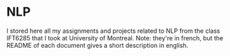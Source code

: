 # NLP

I stored here all my assignments and projects related to NLP from the class IFT6285 
that I took at University of Montreal. Note: they're in french, but the README of each document gives a short description in english. 

